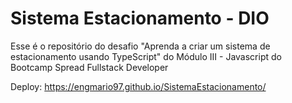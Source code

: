 # Sistema Estacionamento - DIO

Esse é o repositório do desafio "Aprenda a criar um sistema de estacionamento usando TypeScript" do Módulo III - Javascript do Bootcamp Spread Fullstack Developer

Deploy: https://engmario97.github.io/SistemaEstacionamento/
